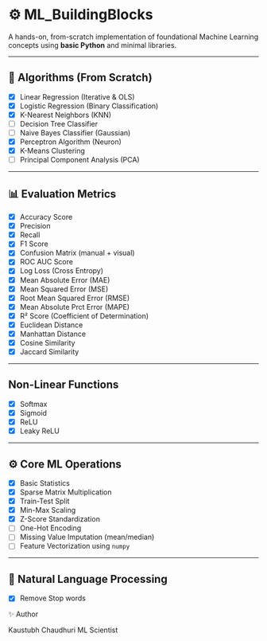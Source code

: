 # ⚙️ ML_BuildingBlocks

A hands-on, from-scratch implementation of foundational Machine Learning concepts using **basic Python** and minimal libraries.

---

## 🧠 Algorithms (From Scratch)

- [x] Linear Regression (Iterative & OLS)
- [x] Logistic Regression (Binary Classification)
- [x] K-Nearest Neighbors (KNN)
- [ ] Decision Tree Classifier
- [ ] Naive Bayes Classifier (Gaussian)
- [x] Perceptron Algorithm (Neuron)
- [x] K-Means Clustering
- [ ] Principal Component Analysis (PCA)

---

## 📊 Evaluation Metrics

- [x] Accuracy Score
- [x] Precision
- [x] Recall
- [x] F1 Score
- [x] Confusion Matrix (manual + visual)
- [x] ROC AUC Score
- [x] Log Loss (Cross Entropy)
- [x] Mean Absolute Error (MAE)
- [x] Mean Squared Error (MSE)
- [x] Root Mean Squared Error (RMSE)
- [x] Mean Absolute Prct Error (MAPE)
- [x] R² Score (Coefficient of Determination)
- [x] Euclidean Distance
- [x] Manhattan Distance
- [x] Cosine Similarity
- [x] Jaccard Similarity

---

## Non-Linear Functions

- [x] Softmax
- [x] Sigmoid
- [x] ReLU
- [x] Leaky ReLU

---

## ⚙️ Core ML Operations

- [x] Basic Statistics
- [x] Sparse Matrix Multiplication
- [x] Train-Test Split
- [x] Min-Max Scaling
- [x] Z-Score Standardization
- [ ] One-Hot Encoding
- [ ] Missing Value Imputation (mean/median)
- [ ] Feature Vectorization using `numpy`

---

## 💬 Natural Language Processing

- [X] Remove Stop words

✨ Author

Kaustubh Chaudhuri
ML Scientist
